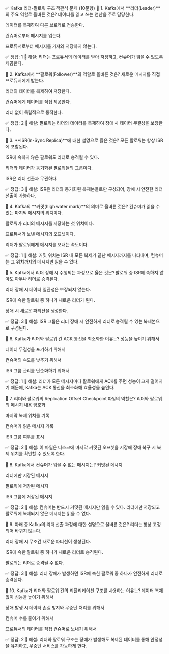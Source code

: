 ✅ Kafka 리더-팔로워 구조 객관식 문제 (10문항)
🔹 1. Kafka에서 **리더(Leader)**의 주요 역할로 올바른 것은?
데이터를 읽고 쓰는 연산을 주로 담당한다.

데이터를 복제하여 다른 브로커로 전송한다.

컨슈머로부터 메시지를 읽는다.

프로듀서로부터 메시지를 가져와 저장하지 않는다.

✅ 정답: 1
📝 해설: 리더는 프로듀서의 데이터를 받아 저장하고, 컨슈머가 읽을 수 있도록 제공한다.

🔹 2. Kafka에서 **팔로워(Follower)**의 역할로 올바른 것은?
새로운 메시지를 직접 프로듀서에게 받는다.

리더의 데이터를 복제하여 저장한다.

컨슈머에게 데이터를 직접 제공한다.

리더 없이 독립적으로 동작한다.

✅ 정답: 2
📝 해설: 팔로워는 리더의 데이터를 복제하여 장애 시 데이터 무결성을 보장한다.

🔹 3. **ISR(In-Sync Replica)**에 대한 설명으로 옳은 것은?
모든 팔로워는 항상 ISR에 포함된다.

ISR에 속하지 않은 팔로워도 리더로 승격될 수 있다.

리더와 데이터가 동기화된 팔로워들의 그룹이다.

ISR은 리더 선출과 무관하다.

✅ 정답: 3
📝 해설: ISR은 리더와 동기화된 복제본들로만 구성되어, 장애 시 안전한 리더 선출이 가능하다.

🔹 4. Kafka의 **커밋(high water mark)**의 의미로 올바른 것은?
컨슈머가 읽을 수 있는 마지막 메시지의 위치이다.

팔로워가 리더의 메시지를 저장하는 첫 위치이다.

프로듀서가 보낸 메시지의 오프셋이다.

리더가 팔로워에게 메시지를 보내는 속도이다.

✅ 정답: 1
📝 해설: 커밋 위치는 ISR 내 모든 복제가 끝난 메시지까지를 나타내며, 컨슈머는 그 위치까지의 메시지만 읽을 수 있다.

🔹 5. Kafka에서 리더 장애 시 수행되는 과정으로 옳은 것은?
팔로워 중 ISR에 속하지 않아도 아무나 리더로 승격된다.

리더 장애 시 데이터 일관성은 보장되지 않는다.

ISR에 속한 팔로워 중 하나가 새로운 리더가 된다.

장애 시 새로운 파티션을 생성한다.

✅ 정답: 3
📝 해설: ISR 그룹은 리더 장애 시 안전하게 리더로 승격될 수 있는 복제본으로 구성된다.

🔹 6. Kafka가 리더와 팔로워 간 ACK 통신을 최소화한 이유는?
성능을 높이기 위해서

데이터 무결성을 포기하기 위해서

컨슈머의 속도를 낮추기 위해서

ISR 그룹 관리를 단순화하기 위해서

✅ 정답: 1
📝 해설: 리더가 모든 메시지마다 팔로워에게 ACK를 주면 성능이 크게 떨어지기 때문에, Kafka는 ACK 통신을 최소화해 효율성을 높인다.

🔹 7. 리더와 팔로워의 Replication Offset Checkpoint 파일의 역할은?
리더와 팔로워의 메시지 내용 암호화

마지막 복제 위치를 기록

컨슈머가 읽은 메시지 기록

ISR 그룹 여부를 표시

✅ 정답: 2
📝 해설: 이 파일은 디스크에 마지막 커밋된 오프셋을 저장해 장애 복구 시 복제 위치를 확인할 수 있도록 한다.

🔹 8. Kafka에서 컨슈머가 읽을 수 없는 메시지는?
커밋된 메시지

리더에만 저장된 메시지

팔로워에 저장된 메시지

ISR 그룹에 저장된 메시지

✅ 정답: 2
📝 해설: 컨슈머는 반드시 커밋된 메시지만 읽을 수 있다. 리더에만 저장되고 팔로워에 복제되지 않은 메시지는 읽을 수 없다.

🔹 9. 아래 중 Kafka의 리더 선출 과정에 대한 설명으로 올바른 것은?
리더는 항상 고정되어 바뀌지 않는다.

리더 장애 시 무조건 새로운 파티션이 생성된다.

ISR에 속한 팔로워 중 하나가 새로운 리더로 승격된다.

팔로워는 리더로 승격될 수 없다.

✅ 정답: 3
📝 해설: 리더 장애가 발생하면 ISR에 속한 팔로워 중 하나가 안전하게 리더로 승격된다.

🔹 10. Kafka가 리더와 팔로워 간의 리플리케이션 구조를 사용하는 이유는?
데이터 복제 없이 성능을 높이기 위해서

장애 발생 시 데이터 손실 방지와 무중단 처리를 위해서

컨슈머 수를 줄이기 위해서

프로듀서의 데이터를 직접 컨슈머로 보내기 위해서

✅ 정답: 2
📝 해설: 리더와 팔로워 구조는 장애가 발생해도 복제된 데이터를 통해 안정성을 유지하고, 무중단 서비스를 가능하게 한다.

